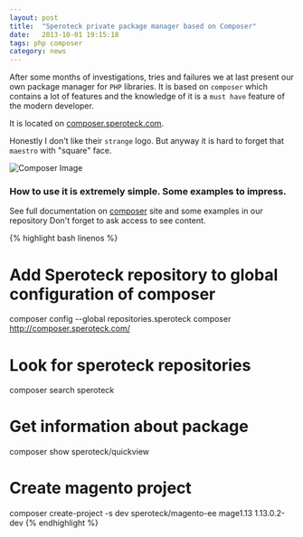 ```yaml
---
layout: post
title:  "Speroteck private package manager based on Composer"
date:   2013-10-01 19:15:18
tags: php composer
category: news
---
```


After some months of investigations, tries and failures we at last present
our own package manager for `PHP` libraries.
It is based on `composer` which contains a lot of features and the knowledge of it is a `must have` feature
of the modern developer.

It is located on [composer.speroteck.com](http://composer.speroteck.com).

Honestly I don't like their `strange` logo. But anyway it is hard to forget that `maestro` with "square" face.

![Composer Image](http://getcomposer.org/img/logo-composer-transparent.png)

### How to use it is extremely simple. Some examples to impress.

See full documentation on [composer](http://getcomposer.org) site and some examples in our repository [](https://gitlab.speroteck.com/speroteck/composer-repository/tree/master)
Don't forget to ask access to see content.

{% highlight bash linenos %}
# Add Speroteck repository to global configuration of composer
composer config --global repositories.speroteck composer http://composer.speroteck.com/

# Look for speroteck repositories
composer search speroteck

# Get information about package
composer show speroteck/quickview

# Create magento project
composer create-project -s dev speroteck/magento-ee mage1.13 1.13.0.2-dev
{% endhighlight %}



